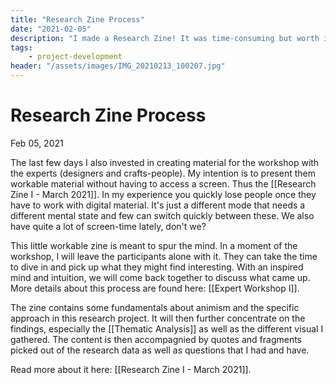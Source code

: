 ```yaml
---
title: "Research Zine Process"
date: "2021-02-05"
description: "I made a Research Zine! It was time-consuming but worth it. I'm super proud of it and learned about how to work with Riso on the side..."
tags:
    - project-development
header: "/assets/images/IMG_20210213_100207.jpg"
---
```

# Research Zine Process
Feb 05, 2021

The last few days I also invested in creating material for the workshop with the experts (designers and crafts-people). My intention is to present them workable material without having to access a screen. Thus the [[Research Zine I - March 2021]]. In my experience you quickly lose people once they have to work with digital material. It's just a different mode that needs a different mental state and few can switch quickly between these. We also have quite a lot of screen-time lately, don't we? 

This little workable zine is meant to spur the mind. In a moment of the workshop, I will leave the participants alone with it. They can take the time to dive in and pick up what they might find interesting. With an inspired mind and intuition, we will come back together to discuss what came up. More details about this process are found here: [[Expert Workshop I]]. 

The zine contains some fundamentals about animism and the specific approach in this research project. It will then further concentrate on the findings, especially the [[Thematic Analysis]] as well as the different visual I gathered. The content is then accompagnied by quotes and fragments picked out of the research data as well as questions that I had and have.

Read more about it here: [[Research Zine I - March 2021]].